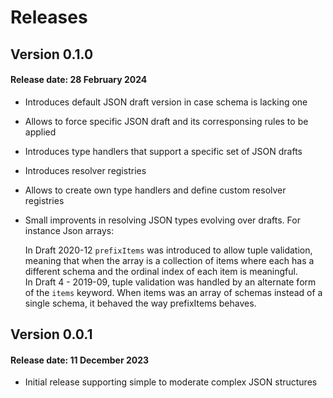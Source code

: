 # Releases

## Version 0.1.0
#### Release date: 28 February 2024
- Introduces default JSON draft version in case schema is lacking one
- Allows to force specific JSON draft and its corresponsing rules to be applied
- Introduces type handlers that support a specific set of JSON drafts 
- Introduces resolver registries 
- Allows to create own type handlers and define custom resolver registries
- Small improvents in resolving JSON types evolving over drafts. For instance Json arrays:
  
  In Draft 2020-12 `prefixItems` was introduced to allow tuple validation, meaning that when the array
  is a collection of items where each has a different schema and the ordinal index of each item is meaningful.   
  In Draft 4 - 2019-09, tuple validation was handled by an alternate form of the `items` keyword.
  When items was an array of schemas instead of a single schema, it behaved the way prefixItems behaves.

## Version 0.0.1
#### Release date: 11 December 2023
- Initial release supporting simple to moderate complex JSON structures
